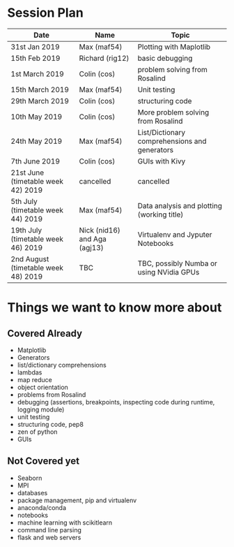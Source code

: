# Session Plan

| Date | Name | Topic |
| ---- | ---- | ----- |
| 31st Jan 2019 | Max (maf54) | Plotting with Maplotlib |
| 15th Feb 2019 | Richard (rig12) | basic debugging |
| 1st March 2019 | Colin (cos) |  problem solving from Rosalind |
| 15th March 2019 | Max (maf54) | Unit testing |
| 29th March 2019 | Colin (cos) | structuring code |
| 10th May 2019 | Colin (cos) | More problem solving from Rosalind |
| 24th May 2019 | Max (maf54) |  List/Dictionary comprehensions and generators |
| 7th June 2019 | Colin (cos) | GUIs with Kivy |
| 21st June (timetable week 42) 2019 | cancelled | cancelled |
| 5th July (timetable week 44) 2019 | Max (maf54) | Data analysis and plotting (working title) |
| 19th July (timetable week 46) 2019 | Nick (nid16) and Aga (agj13) | Virtualenv and Jyputer Notebooks |
| 2nd August (timetable week 48) 2019 | TBC | TBC, possibly Numba or using NVidia GPUs |

# Things we want to know more about

## Covered Already
* Matplotlib 
* Generators
* list/dictionary comprehensions
* lambdas
* map reduce
* object orientation
* problems from Rosalind
* debugging (assertions, breakpoints, inspecting code during runtime, logging module)
* unit testing
* structuring code, pep8 
* zen of python
* GUIs

## Not Covered yet
* Seaborn
* MPI
* databases
* package management, pip and virtualenv
* anaconda/conda
* notebooks
* machine learning with scikitlearn 
* command line parsing
* flask and web servers
